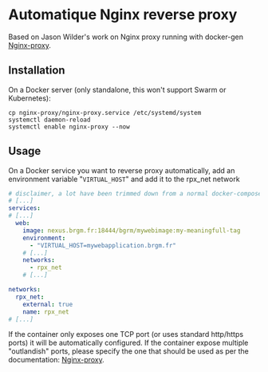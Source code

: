# Automatique Nginx reverse proxy

Based on Jason Wilder's work on Nginx proxy running with docker-gen [Nginx-proxy](https://hub.docker.com/r/jwilder/nginx-proxy).

## Installation

On a Docker server (only standalone, this won't support Swarm or Kubernetes):

```shell
cp nginx-proxy/nginx-proxy.service /etc/systemd/system
systemctl daemon-reload
systemctl enable nginx-proxy --now
```

## Usage

On a Docker service you want to reverse proxy automatically, add an environment variable "`VIRTUAL_HOST`" and add it to the rpx_net network

```yaml
# disclaimer, a lot have been trimmed down from a normal docker-compose.yml file in this example.
# [...]
services:
# [...]
  web:
    image: nexus.brgm.fr:18444/bgrm/mywebimage:my-meaningfull-tag
    environment:
      - "VIRTUAL_HOST=mywebapplication.brgm.fr"
    # [...]
    networks:
      - rpx_net
    # [...]

networks:
  rpx_net:
    external: true
    name: rpx_net
# [...]
```

If the container only exposes one TCP port (or uses standard http/https ports) it will be automatically configured. If the container expose multiple "outlandish" ports, please specify the one that should be used as per the documentation: [Nginx-proxy](https://github.com/nginx-proxy/nginx-proxy).
